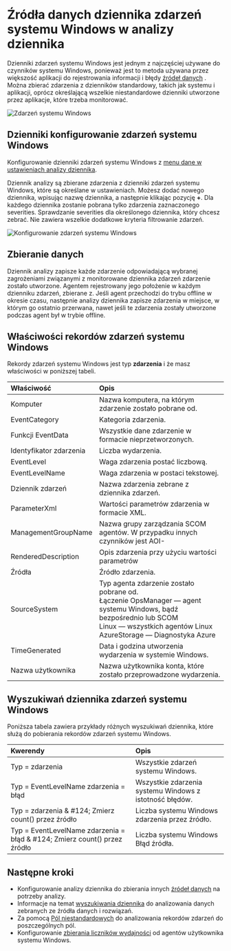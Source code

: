 <properties 
   pageTitle="Dzienniki zdarzeń systemu Windows w dzienniku analizy | Microsoft Azure"
   description="Dzienniki zdarzeń systemu Windows jest jednym z najczęściej używanych źródeł danych używanych przez analizy dziennika.  Ten artykuł zawiera opis sposobu konfigurowania zbiór dzienniki zdarzeń systemu Windows i szczegóły rekordy, które tworzą w repozytorium usługi OMS."
   services="log-analytics"
   documentationCenter=""
   authors="bwren"
   manager="jwhit"
   editor="tysonn" />
<tags 
   ms.service="log-analytics"
   ms.devlang="na"
   ms.topic="article"
   ms.tgt_pltfrm="na"
   ms.workload="infrastructure-services"
   ms.date="10/18/2016"
   ms.author="bwren" />

# <a name="windows-event-log-data-sources-in-log-analytics"></a>Źródła danych dziennika zdarzeń systemu Windows w analizy dziennika

Dzienniki zdarzeń systemu Windows jest jednym z najczęściej używane do czynników systemu Windows, ponieważ jest to metoda używana przez większość aplikacji do rejestrowania informacji i błędy [źródeł danych](log-analytics-data-sources.md) .  Można zbierać zdarzenia z dzienników standardowy, takich jak systemu i aplikacji, oprócz określającą wszelkie niestandardowe dzienniki utworzone przez aplikacje, które trzeba monitorować.

![Zdarzeń systemu Windows](media/log-analytics-data-sources-windows-events/overview.png)     

## <a name="configuring-windows-event-logs"></a>Dzienniki konfigurowanie zdarzeń systemu Windows

Konfigurowanie dzienniki zdarzeń systemu Windows z [menu dane w ustawieniach analizy dziennika](log-analytics-data-sources.md#configuring-data-sources).

Dziennik analizy są zbierane zdarzenia z dzienniki zdarzeń systemu Windows, które są określane w ustawieniach.  Możesz dodać nowego dziennika, wpisując nazwę dziennika, a następnie klikając pozycję **+**.  Dla każdego dziennika zostanie pobrana tylko zdarzenia zaznaczonego severities.  Sprawdzanie severities dla określonego dziennika, który chcesz zebrać.  Nie zawiera wszelkie dodatkowe kryteria filtrowanie zdarzeń.

![Konfigurowanie zdarzeń systemu Windows](media/log-analytics-data-sources-windows-events/configure.png)


## <a name="data-collection"></a>Zbieranie danych

Dziennik analizy zapisze każde zdarzenie odpowiadającą wybranej zagrożeniami związanymi z monitorowane dziennika zdarzeń zdarzenie zostało utworzone.  Agentem rejestrowany jego położenie w każdym dzienniku zdarzeń, zbierane z.  Jeśli agent przechodzi do trybu offline w okresie czasu, następnie analizy dziennika zapisze zdarzenia w miejsce, w którym go ostatnio przerwana, nawet jeśli te zdarzenia zostały utworzone podczas agent był w trybie offline.


## <a name="windows-event-records-properties"></a>Właściwości rekordów zdarzeń systemu Windows

Rekordy zdarzeń systemu Windows jest typ **zdarzenia** i że masz właściwości w poniższej tabeli.

| Właściwość | Opis |
|:--|:--|
| Komputer            | Nazwa komputera, na którym zdarzenie zostało pobrane od. |
| EventCategory       | Kategoria zdarzenia. |
| Funkcji EventData           | Wszystkie dane zdarzenie w formacie nieprzetworzonych. |
| Identyfikator zdarzenia             | Liczba wydarzenia. |
| EventLevel          | Waga zdarzenia postać liczbową. |
| EventLevelName      | Waga zdarzenia w postaci tekstowej. |
| Dziennik zdarzeń            | Nazwa zdarzenia zebrane z dziennika zdarzeń. |
| ParameterXml        | Wartości parametrów zdarzenia w formacie XML. |
| ManagementGroupName | Nazwa grupy zarządzania SCOM agentów.  W przypadku innych czynników jest AOI-<workspace ID> |
| RenderedDescription | Opis zdarzenia przy użyciu wartości parametrów |
| Źródła              | Źródło zdarzenia. |
| SourceSystem  | Typ agenta zdarzenie zostało pobrane od. <br> Łączenie OpsManager — agent systemu Windows, bądź bezpośrednio lub SCOM <br> Linux — wszystkich agentów Linux  <br> AzureStorage — Diagnostyka Azure |
| TimeGenerated       | Data i godzina utworzenia wydarzenia w systemie Windows. |
| Nazwa użytkownika            | Nazwa użytkownika konta, które zostało przeprowadzone wydarzenia. |



## <a name="log-searches-with-windows-events"></a>Wyszukiwań dziennika zdarzeń systemu Windows

Poniższa tabela zawiera przykłady różnych wyszukiwań dziennika, które służą do pobierania rekordów zdarzeń systemu Windows.

| Kwerendy | Opis |
|:--|:--|
| Typ = zdarzenia | Wszystkie zdarzeń systemu Windows. |
| Typ = EventLevelName zdarzenia = błąd | Wszystkie zdarzenia systemu Windows z istotność błędów. |
| Typ = zdarzenia & #124; Zmierz count() przez źródło | Liczba systemu Windows zdarzenia przez źródło. |
| Typ = EventLevelName zdarzenia = błąd & #124; Zmierz count() przez źródło | Liczba systemu Windows Błąd źródła. |

## <a name="next-steps"></a>Następne kroki

- Konfigurowanie analizy dziennika do zbierania innych [źródeł danych](log-analytics-data-sources.md) na potrzeby analizy.
- Informacje na temat [wyszukiwania dziennika](log-analytics-log-searches.md) do analizowania danych zebranych ze źródła danych i rozwiązań.  
- Za pomocą [Pól niestandardowych](log-analytics-custom-fields.md) do analizowania rekordów zdarzeń do poszczególnych pól.
- Konfigurowanie [zbierania liczników wydajności](log-analytics-data-sources-performance-counters.md) od agentów użytkownika systemu Windows.
